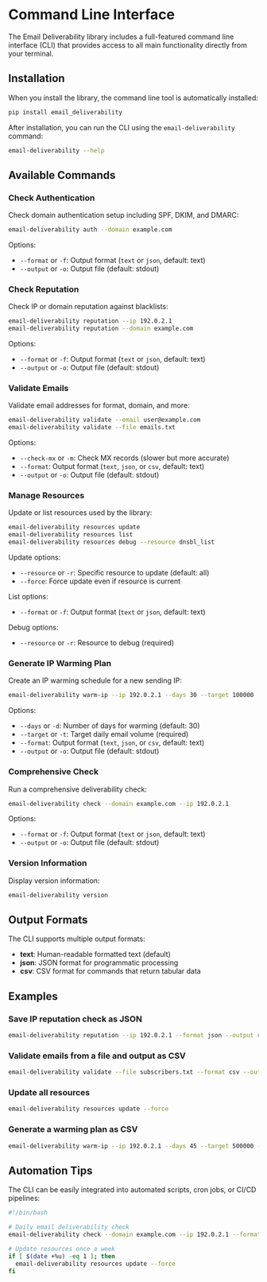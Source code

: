 # Command Line Interface

The Email Deliverability library includes a full-featured command line interface (CLI) that provides access to all main functionality directly from your terminal.

## Installation

When you install the library, the command line tool is automatically installed:

```bash
pip install email_deliverability
```

After installation, you can run the CLI using the `email-deliverability` command:

```bash
email-deliverability --help
```

## Available Commands

### Check Authentication

Check domain authentication setup including SPF, DKIM, and DMARC:

```bash
email-deliverability auth --domain example.com
```

Options:
- `--format` or `-f`: Output format (`text` or `json`, default: text)
- `--output` or `-o`: Output file (default: stdout)

### Check Reputation

Check IP or domain reputation against blacklists:

```bash
email-deliverability reputation --ip 192.0.2.1
email-deliverability reputation --domain example.com
```

Options:
- `--format` or `-f`: Output format (`text` or `json`, default: text)
- `--output` or `-o`: Output file (default: stdout)

### Validate Emails

Validate email addresses for format, domain, and more:

```bash
email-deliverability validate --email user@example.com
email-deliverability validate --file emails.txt
```

Options:
- `--check-mx` or `-m`: Check MX records (slower but more accurate)
- `--format`: Output format (`text`, `json`, or `csv`, default: text)
- `--output` or `-o`: Output file (default: stdout)

### Manage Resources

Update or list resources used by the library:

```bash
email-deliverability resources update
email-deliverability resources list
email-deliverability resources debug --resource dnsbl_list
```

Update options:
- `--resource` or `-r`: Specific resource to update (default: all)
- `--force`: Force update even if resource is current

List options:
- `--format` or `-f`: Output format (`text` or `json`, default: text)

Debug options:
- `--resource` or `-r`: Resource to debug (required)

### Generate IP Warming Plan

Create an IP warming schedule for a new sending IP:

```bash
email-deliverability warm-ip --ip 192.0.2.1 --days 30 --target 100000
```

Options:
- `--days` or `-d`: Number of days for warming (default: 30)
- `--target` or `-t`: Target daily email volume (required)
- `--format`: Output format (`text`, `json`, or `csv`, default: text)
- `--output` or `-o`: Output file (default: stdout)

### Comprehensive Check

Run a comprehensive deliverability check:

```bash
email-deliverability check --domain example.com --ip 192.0.2.1
```

Options:
- `--format` or `-f`: Output format (`text` or `json`, default: text)
- `--output` or `-o`: Output file (default: stdout)

### Version Information

Display version information:

```bash
email-deliverability version
```

## Output Formats

The CLI supports multiple output formats:

- **text**: Human-readable formatted text (default)
- **json**: JSON format for programmatic processing
- **csv**: CSV format for commands that return tabular data

## Examples

### Save IP reputation check as JSON

```bash
email-deliverability reputation --ip 192.0.2.1 --format json --output reputation.json
```

### Validate emails from a file and output as CSV

```bash
email-deliverability validate --file subscribers.txt --format csv --output validation_results.csv
```

### Update all resources

```bash
email-deliverability resources update --force
```

### Generate a warming plan as CSV

```bash
email-deliverability warm-ip --ip 192.0.2.1 --days 45 --target 500000 --format csv --output warming_plan.csv
```

## Automation Tips

The CLI can be easily integrated into automated scripts, cron jobs, or CI/CD pipelines:

```bash
#!/bin/bash

# Daily email deliverability check
email-deliverability check --domain example.com --ip 192.0.2.1 --format json --output /var/log/deliverability/$(date +%F).json

# Update resources once a week
if [ $(date +%u) -eq 1 ]; then
  email-deliverability resources update --force
fi
```